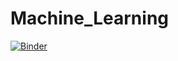 # Machine_Learning

[![Binder](https://mybinder.org/badge_logo.svg)](https://mybinder.org/v2/gh/LucasOpoka/Machine_Learning/HEAD)